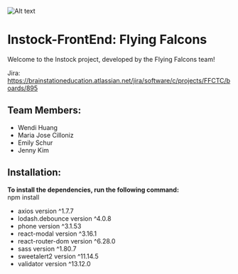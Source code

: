 ![Alt text](https://upskill-brainstation.slack.com/files/U07MM65GL6P/F081VJW3CAU/flying-falcons.png)
# Instock-FrontEnd: Flying Falcons

Welcome to the Instock project, developed by the Flying Falcons team!

Jira: https://brainstationeducation.atlassian.net/jira/software/c/projects/FFCTC/boards/895

## Team Members:
- Wendi Huang
- Maria Jose Cilloniz
- Emily Schur
- Jenny Kim

## Installation:
**To install the dependencies, run the following command:**  
npm install
- axios version ^1.7.7
- lodash.debounce version ^4.0.8
- phone version ^3.1.53
- react-modal version ^3.16.1
- react-router-dom version ^6.28.0
- sass version ^1.80.7
- sweetalert2 version ^11.14.5
- validator version ^13.12.0
